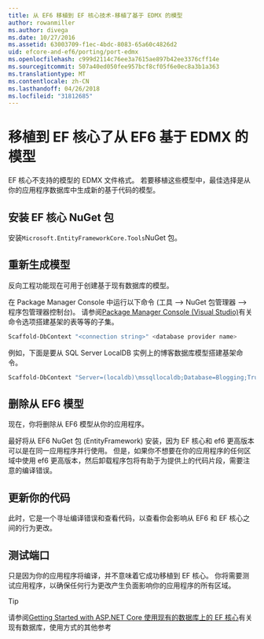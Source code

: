 ```yaml
---
title: 从 EF6 移植到 EF 核心技术-移植了基于 EDMX 的模型
author: rowanmiller
ms.author: divega
ms.date: 10/27/2016
ms.assetid: 63003709-f1ec-4bdc-8083-65a60c4826d2
uid: efcore-and-ef6/porting/port-edmx
ms.openlocfilehash: c999d2114c76ee3a7615ae897b42ee3376cff14e
ms.sourcegitcommit: 507a40ed050fee957bcf8cf05f6e0ec8a3b1a363
ms.translationtype: MT
ms.contentlocale: zh-CN
ms.lasthandoff: 04/26/2018
ms.locfileid: "31812685"
---
```

# <a name="porting-an-ef6-edmx-based-model-to-ef-core"></a>移植到 EF 核心了从 EF6 基于 EDMX 的模型

EF 核心不支持的模型的 EDMX 文件格式。 若要移植这些模型中，最佳选择是从你的应用程序数据库中生成新的基于代码的模型。

## <a name="install-ef-core-nuget-packages"></a>安装 EF 核心 NuGet 包

安装`Microsoft.EntityFrameworkCore.Tools`NuGet 包。

## <a name="regenerate-the-model"></a>重新生成模型

反向工程功能现在可用于创建基于现有数据库的模型。

在 Package Manager Console 中运行以下命令 (工具 –> NuGet 包管理器 –> 程序包管理器控制台)。 请参阅[Package Manager Console (Visual Studio)](../../core/miscellaneous/cli/powershell.md)有关命令选项搭建基架的表等等的子集。

``` powershell
Scaffold-DbContext "<connection string>" <database provider name>
```

例如，下面是要从 SQL Server LocalDB 实例上的博客数据库模型搭建基架命令。

``` powershell
Scaffold-DbContext "Server=(localdb)\mssqllocaldb;Database=Blogging;Trusted_Connection=True;" Microsoft.EntityFrameworkCore.SqlServer
```

## <a name="remove-ef6-model"></a>删除从 EF6 模型

现在，你将删除从 EF6 模型从你的应用程序。

最好将从 EF6 NuGet 包 (EntityFramework) 安装，因为 EF 核心和 ef6 更高版本可以是在同一应用程序并行使用。 但是，如果你不想要在你的应用程序的任何区域中使用 ef6 更高版本，然后卸载程序包将有助于为提供上的代码片段，需要注意的编译错误。

## <a name="update-your-code"></a>更新你的代码

此时，它是一个寻址编译错误和查看代码，以查看你会影响从 EF6 和 EF 核心之间的行为更改。

## <a name="test-the-port"></a>测试端口

只是因为你的应用程序将编译，并不意味着它成功移植到 EF 核心。 你将需要测试应用程序，以确保任何行为更改产生负面影响你的应用程序的所有区域。

> [!TIP]
> 请参阅[Getting Started with ASP.NET Core 使用现有的数据库上的 EF 核心](xref:core/get-started/aspnetcore/existing-db)有关现有数据库，使用方式的其他参考 
